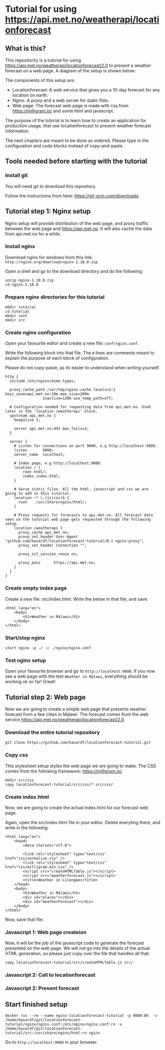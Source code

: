 # Tutorial for using https://api.met.no/weatherapi/locationforecast

## What is this?
This repositority is a tutorial for using https://api.met.no/weatherapi/locationforecast/2.0 to present a weather forecast on a web page. A diagram of the setup is shown below:

The components of this setup are:
- Locationforecast: A web service that gives you a 10-day forecast for any location on earth.
- Nginx: A proxy and a web server for static files.
- Web page: The forecast web page is made with css from https://milligram.io/ and some html and javascript.

The purpose of the tutorial is to learn how to create an application for production usage, that use locationforecast to present weather forecast information.

The next chapters are meant to be done as ordered. Please type in the configuration and code blocks instead of copy-and-paste.

## Tools needed before starting with the tutorial
### Install git
You will need git to download this repository.

Follow the instructions from here: https://git-scm.com/downloads.

## Tutorial step 1: Nginx setup
Nginx setup will provide distribution of the web page, and proxy traffic between the web page and https://api.met.no. It will also cache the data from api.met.no for a while.

### Install nginx
Download nginx for windows from this link: `http://nginx.org/download/nginx-1.18.0.zip`

Open a shell and go to the download directory and do the following:
```
unzip nginx-1.18.0.zip
cd nginx-1.18.0
```

### Prepare nginx directories for this tutorial
```
mkdir tutorial
cd tutorial
mkdir conf
mkdir src
```

### Create nginx configuration
Open your favourite editor and create a new file: `conf/nginx.conf`.

Write the following block into that file. The `#` lines are comments meant to explain the purpose of each block of configuration. 

Please do not copy-paste, as its easier to understand when writing yourself.

```
http {
  include /etc/nginx/mime.types;

  proxy_cache_path /var/tmp/nginx-cache levels=1:2 keys_zone=api_met_no:10m max_size=200m 
                 inactive=120m use_temp_path=off;

  # Configuration needed for requesting data from api.met.no. Used later in the 'location /weatherapi' block.
  upstream api.met.no {
    keepalive 3;

    server api.met.no:443 max_fails=2;
  }
  
  server {
    # Listen for connections on port 9080, e.g http://localhost:9080.
    listen       9080;
    server_name  localhost;
  
    # Index page, e.g http://localhost:9080.
    location / {
        root html/;
        index index.html;
    }

    # Serve static files. All the html, javascript and css we are going to add in this tutorial.
    location ~* \.(js|css)$ {
      root    /usr/share/nginx/html/;
    }

    # Proxy requests for forecasts to api.met.no. All forecast data seen on the tutorial web page gets requested through the following setup.
    location /weatherapi {
      proxy_cache api_met_no;
      proxy_set_header User-Agent "github.com/havardf/locationforecast-tutorial/0.1 nginx-proxy";
      proxy_set_header Connection "";

      proxy_ssl_session_reuse on;

      proxy_pass      https://api.met.no;
    }
  }
}
```

### Create empty index page
Create a new file: src/index.html. Write the below in that file, and save.

```
<html lang="en">
    <body>
        <h1>Weather in Malawi</h1>
    </body>
</html>
```

### Start/stop nginx
```
start nginx -p ./ -c ./nginx/nginx.conf
```

### Test nginx setup
Open your favourite browser and go to `http://localhost:9080`. If you now see a web page with the text `Weather in Malawi`, everything should be working ok so far! Great!

## Tutorial step 2: Web page
Now we are going to create a simple web page that presents weather forecast from a few cities in Malawi. The forecast comes from the web service https://api.met.no/weatherapi/locationforecast/2.0.

### Download the entire tutorial repository
```
git clone https://github.com/havardf/locationforecast-tutorial.git
```

### Copy css
This stylesheet setup styles the web page we are going to make. The CSS comes from the following framework: https://milligram.io/.

```
mkdir src/css
copy locationforecast-tutorial/src/css/* src/css/
```

### Create index.html
Now, we are going to create the actual index.html for our forecast web page.

Again, open the src/index.html file in your editor. Delete everyting there, and write in the following:
```
<html lang="en">
    <head>
        <meta charset="utf-8">
        
        <link rel="stylesheet" type="text/css" href="css/normalize.css" />       
        <link rel="stylesheet" type="text/css" href="css/milligram.min.css" />
        <script src="createHTMLTable.js"></script>
        <script src="weatherforecast.js"></script>
        <title>Weather in Lilongwe</title>
    </head>
    <body>
        <h1>Weather in Malawi</h1>
        <div id="places"></div>
        <div id="weatherForecast"></div>
    </body>
</html>
```

Now, save that file.

### Javascript 1: Web page createion
Now, it will be the job of the javascript code to generate the forecast presented on the web page. We will not go into the details of the actual HTML generation,
so please just copy over the file that handles all that:
```
copy locationforecast-tutorial/src/createHTMLTable.js src/
``` 

### Javascript 2: Call to locationforecast


### Javascript 2: Present forecast

## Start finished setup
```
docker run --rm --name nginx-locationforecast-tutorial -p 9080:80  -v /home/havardf/git/locationforecast-tutorial/nginx/nginx.conf:/etc/nginx/nginx.conf:ro -v /home/havardf/git/locationforecast-tutorial/src:/usr/share/nginx/html:ro nginx
```
Go to `http://localhost:9080` in your browser.
